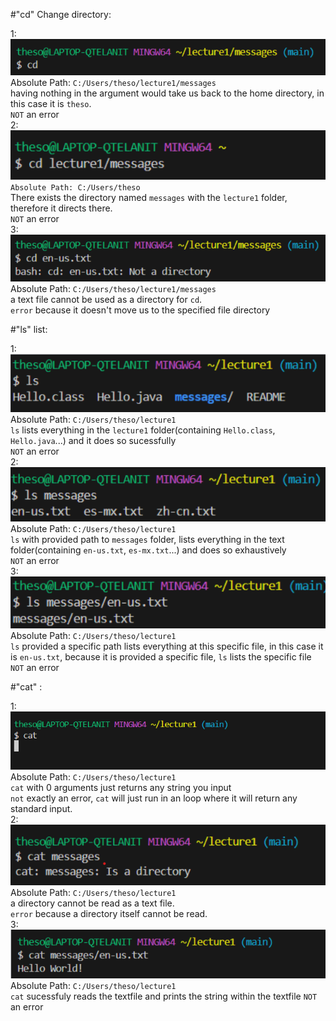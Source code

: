 #"cd" Change directory:  

1:![image](1lab1.png)  <br> Absolute Path: `C:/Users/theso/lecture1/messages`  <br> having nothing in the argument would take us back to the home directory, in this case it is `theso`.  <br> `NOT` an error  <br>
2: ![image](2lab1.png)  <br> `Absolute Path: C:/Users/theso`  <br> There exists the directory named `messages` with the `lecture1` folder, therefore it directs there.  <br> `NOT` an error  <br>
3: ![image](3lab1.png)  <br> Absolute Path: `C:/Users/theso/lecture1/messages`  <br> a text file cannot be used as a directory for `cd`. 
  <br>  `error` because it doesn't move us to the specified file directory<br>

#"ls" list:  

1: ![image](4lab1.png)  <br> Absolute Path: `C:/Users/theso/lecture1 ` <br> `ls` lists everything in the `lecture1` folder(containing `Hello.class`, `Hello.java`...) and it does so sucessfully <br> `NOT` an error  <br>
2: ![image](5lab1.png)  <br> Absolute Path: `C:/Users/theso/lecture1`  <br> `ls` with provided path to `messages` folder, lists everything in the text folder(containing `en-us.txt`, `es-mx.txt`...) and does so exhaustively <br> `NOT` an error  <br>
3: ![image](6lab1.png)  <br> Absolute Path: `C:/Users/theso/lecture1` <br> `ls` provided a specific path lists everything at this specific file, in this case it is `en-us.txt`, because it is provided a specific file, `ls` lists the specific file <br> `NOT` an error  <br>


#"cat" :  

1: ![image](7lab1.png)  <br> Absolute Path: `C:/Users/theso/lecture1`  <br> `cat` with 0 arguments just returns any string you input <br> `not` exactly an error, `cat` will just run in an loop where it will return any standard input. <br>
2: ![image](8lab1.png)  <br> Absolute Path: `C:/Users/theso/lecture1`  <br>  a directory cannot be read as a text file. <br> `error` because a directory itself cannot be read. <br>
3: ![image](9lab1.png)  <br> Absolute Path: `C:/Users/theso/lecture1`  <br> `cat` sucessfuly reads the textfile and prints the string within the textfile `NOT` an error  <br>
